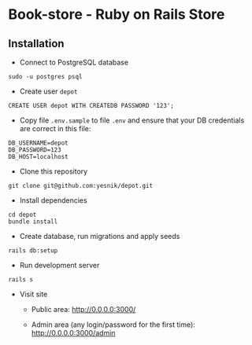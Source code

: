# Book-store - Ruby on Rails Store

## Installation

* Connect to PostgreSQL database

```
sudo -u postgres psql
```

* Create user `depot`

```
CREATE USER depot WITH CREATEDB PASSWORD '123';
```

* Copy file `.env.sample` to file `.env` and ensure that your DB credentials are correct in this file:

```
DB_USERNAME=depot
DB_PASSWORD=123
DB_HOST=localhost
```

* Clone this repository

```
git clone git@github.com:yesnik/depot.git
```

* Install dependencies

```
cd depot
bundle install
```

* Create database, run migrations and apply seeds

```
rails db:setup
```

* Run development server

```
rails s
```

* Visit site 

  - Public area: http://0.0.0.0:3000/

  - Admin area (any login/password for the first time): http://0.0.0.0:3000/admin
